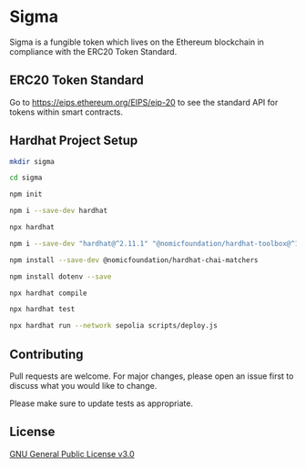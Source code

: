 # Sigma
Sigma is a fungible token which lives on the Ethereum blockchain in compliance with the ERC20 Token Standard.

## ERC20 Token Standard

Go to https://eips.ethereum.org/EIPS/eip-20 to see the standard API for tokens within smart contracts.

## Hardhat Project Setup

```bash
mkdir sigma
```

```bash
cd sigma
```

```bash
npm init
```

```bash
npm i --save-dev hardhat
```

```bash
npx hardhat
```

```bash
npm i --save-dev "hardhat@^2.11.1" "@nomicfoundation/hardhat-toolbox@^1.0.1"
```

```bash
npm install --save-dev @nomicfoundation/hardhat-chai-matchers
```

```bash
npm install dotenv --save
```

```bash
npx hardhat compile
```

```bash
npx hardhat test
```

```bash
npx hardhat run --network sepolia scripts/deploy.js
```

## Contributing

Pull requests are welcome. For major changes, please open an issue first
to discuss what you would like to change.

Please make sure to update tests as appropriate.

## License

[GNU General Public License v3.0](https://choosealicense.com/licenses/gpl-3.0/)
